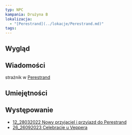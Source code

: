 ```yaml
---
typ: NPC
kampania: Drużyna B
lokalizacja:
  - "[Perestrand](../lokacje/Perestrand.md)"
tags: 
---
```


## Wygląd

## Wiadomości
strażnik w [Perestrand](../lokacje/Perestrand.md)

## Umiejętności

## Występowanie
- [12_28032022 Nowy przyjaciel i przyjazd do Perestrand](../sesje/12_28032022%20Nowy%20przyjaciel%20i%20przyjazd%20do%20Perestrand.md)
- [26_26092023 Celebracje u Veppera](../sesje/26_26092023%20Celebracje%20u%20Veppera.md)





